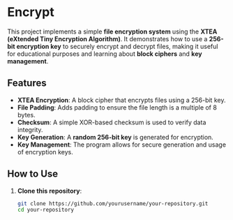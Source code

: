# Encrypt

This project implements a simple **file encryption system** using the **XTEA (eXtended Tiny Encryption Algorithm)**. It demonstrates how to use a **256-bit encryption key** to securely encrypt and decrypt files, making it useful for educational purposes and learning about **block ciphers** and **key management**.

## Features

- **XTEA Encryption**: A block cipher that encrypts files using a 256-bit key.
- **File Padding**: Adds padding to ensure the file length is a multiple of 8 bytes.
- **Checksum**: A simple XOR-based checksum is used to verify data integrity.
- **Key Generation**: A **random 256-bit key** is generated for encryption.
- **Key Management**: The program allows for secure generation and usage of encryption keys.

## How to Use

1. **Clone this repository**:
   ```bash
   git clone https://github.com/yourusername/your-repository.git
   cd your-repository
